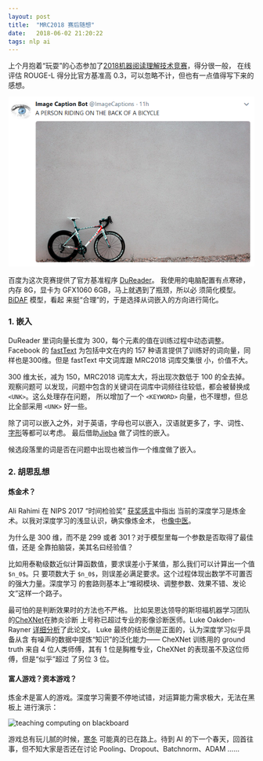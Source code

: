 ```yaml
---
layout: post
title:  "MRC2018 赛后随想"
date:   2018-06-02 21:20:22
tags: nlp ai
---
```


上个月抱着“玩耍”的心态参加了[2018机器阅读理解技术竞赛][mrc2018]，得分很一般，
在线评估 ROUGE-L 得分比官方基准高 0.3，可以忽略不计，但也有一点值得写下来的感想。

![a persion riding a bike](img/tw1_bike.PNG)

百度为这次竞赛提供了官方基准程序 [DuReader](https://github.com/baidu/DuReader)。
我使用的电脑配置有点寒碜，内存 8G，显卡为 GFX1060 6GB，马上就遇到了瓶颈，所以必
须简化模型。[BiDAF](https://arxiv.org/abs/1611.01603) 模型，看起
来挺“合理”的，于是选择从词嵌入的方向进行简化。

### 1. 嵌入

DuReader 里词向量长度为 300，每个元素的值在训练过程中动态调整。Facebook 的 
[fastText](https://github.com/facebookresearch/fastText) 为包括中文在内的
157 种语言提供了训练好的词向量，同样也是300维。但是 fastText 中文词库跟 MRC2018 词库交集很
小，价值不大。

300 维太长，减为 150，MRC2018 词库太大，将出现次数低于 100 的全去掉。观察问题可
以发现，问题中包含的关键词在词库中词频往往较低，都会被替换成 `<UNK>`。这么处理存在问题，
所以增加了一个 `<KEYWORD>` 向量，也不理想，但总比全部采用 `<UNK>` 好一些。

除了词可以嵌入之外，对于英语，字母也可以嵌入，汉语就更多了，字、词性、
[字形](https://arxiv.org/pdf/1508.06669)等都可以考虑。
最后借助[Jieba](https://github.com/fxsjy/jieba) 做了词性的嵌入。

候选段落里的词是否在问题中出现也被当作一个维度做了嵌入。

### 2. 胡思乱想

#### 炼金术？

Ali Rahimi 在 NIPS 2017 “时间检验奖” [获奖感言](http://www.argmin.net/2017/12/05/kitchen-sinks/)中指出
当前的深度学习是炼金术。以我对深度学习的浅显认识，确实像炼金术，
也[像中医](http://www.stat.ucla.edu/~sczhu/research_blog.html#Chinese_herb_medicine)。

为什么是 300 维，而不是 299 或者 301？对于模型里每一个参数是否取得了最佳值，还是
全靠拍脑袋，美其名曰经验值？

比如用泰勒级数近似计算函数值，要求误差小于某值，那么我们可以计算出一个值 `$n_0$`。只
要项数大于 `$n_0$`，则误差必满足要求。这个过程体现出数学不可置否的强大力量。深度学习
的套路则基本上“堆砌模块、调整参数、效果不错、发论文”这样一个路子。

最可怕的是判断效果时的方法也不严格。
比如吴恩达领导的斯坦福机器学习团队的[CheXNet](https://arxiv.org/abs/1711.05225)在肺炎诊断
上号称已超过专业的影像诊断医师。Luke Oakden-Rayner [详细分析](https://lukeoakdenrayner.wordpress.com/2018/01/24/chexnet-an-in-depth-review/)了此论文。
Luke 最终的结论倒是正面的，认为深度学习似乎具备从含
有噪声的数据中提炼“知识”的泛化能力—— CheXNet 训练用的 ground truth 来自
4 位人类师傅，其有 1 位是胸椎专业，CheXNet 的表现虽不及这位师傅，但是“似乎”超过
了另位 3 位。

#### 富人游戏？资本游戏？

炼金术是富人的游戏。深度学习需要不停地试错，对运算能力需求极大，无法在黑板上
进行演示：

![teaching computing on blackboard](https://static.independent.co.uk/s3fs-public/styles/story_large/public/thumbnails/image/2018/02/26/12/ghana-2.jpg)

游戏总有玩儿腻的时候，[寒冬](https://blog.piekniewski.info/2018/05/28/ai-winter-is-well-on-its-way/)
可能真的已在路上。待到 AI 的下一个春天，回首往事，但不知大家是否还在讨论
Pooling、Dropout、Batchnorm、ADAM ……

[mrc2018]: https://mrc2018.cipsc.org.cn/



